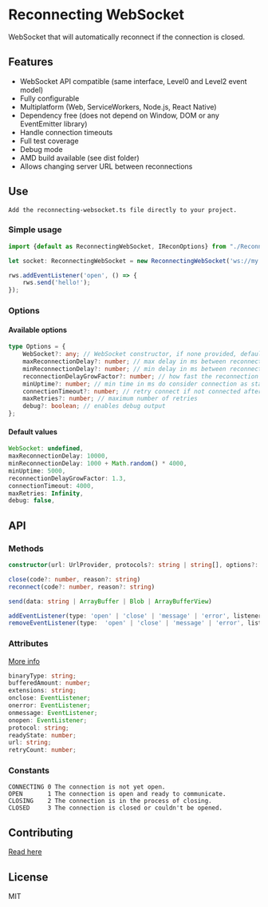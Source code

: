 # Reconnecting WebSocket

WebSocket that will automatically reconnect if the connection is closed.

## Features

*   WebSocket API compatible (same interface, Level0 and Level2 event model)
*   Fully configurable
*   Multiplatform (Web, ServiceWorkers, Node.js, React Native)
*   Dependency free (does not depend on Window, DOM or any EventEmitter library)
*   Handle connection timeouts
*   Full test coverage
*   Debug mode
*   AMD build available (see dist folder)
*   Allows changing server URL between reconnections

## Use

```
Add the reconnecting-websocket.ts file directly to your project.
```

### Simple usage

```typescript
import {default as ReconnectingWebSocket, IReconOptions} from "./ReconnectingWebSocket/ReconnectingWebSocket";

let socket: ReconnectingWebSocket = new ReconnectingWebSocket('ws://my.site.com', this._reconOptions);

rws.addEventListener('open', () => {
    rws.send('hello!');
});
```

### Options

#### Available options

```typescript
type Options = {
    WebSocket?: any; // WebSocket constructor, if none provided, defaults to global WebSocket
    maxReconnectionDelay?: number; // max delay in ms between reconnections
    minReconnectionDelay?: number; // min delay in ms between reconnections
    reconnectionDelayGrowFactor?: number; // how fast the reconnection delay grows
    minUptime?: number; // min time in ms do consider connection as stable
    connectionTimeout?: number; // retry connect if not connected after this time, in ms
    maxRetries?: number; // maximum number of retries
    debug?: boolean; // enables debug output
};
```

#### Default values

```javascript
WebSocket: undefined,
maxReconnectionDelay: 10000,
minReconnectionDelay: 1000 + Math.random() * 4000,
minUptime: 5000,
reconnectionDelayGrowFactor: 1.3,
connectionTimeout: 4000,
maxRetries: Infinity,
debug: false,
```

## API

### Methods

```typescript
constructor(url: UrlProvider, protocols?: string | string[], options?: Options)

close(code?: number, reason?: string)
reconnect(code?: number, reason?: string)

send(data: string | ArrayBuffer | Blob | ArrayBufferView)

addEventListener(type: 'open' | 'close' | 'message' | 'error', listener: EventListener)
removeEventListener(type:  'open' | 'close' | 'message' | 'error', listener: EventListener)
```

### Attributes

[More info](https://developer.mozilla.org/en-US/docs/Web/API/WebSocket)

```typescript
binaryType: string;
bufferedAmount: number;
extensions: string;
onclose: EventListener;
onerror: EventListener;
onmessage: EventListener;
onopen: EventListener;
protocol: string;
readyState: number;
url: string;
retryCount: number;
```

### Constants

```text
CONNECTING 0 The connection is not yet open.
OPEN       1 The connection is open and ready to communicate.
CLOSING    2 The connection is in the process of closing.
CLOSED     3 The connection is closed or couldn't be opened.
```

## Contributing

[Read here](./CONTRIBUTING.md)

## License

MIT
